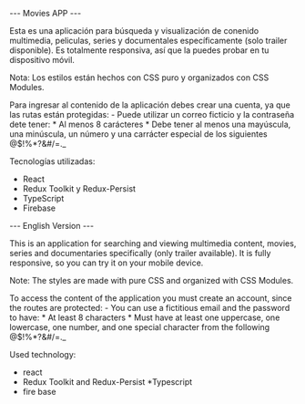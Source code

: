 --- Movies APP ---

Esta es una aplicación para búsqueda y visualización de conenido multimedia, peliculas, series y documentales específicamente (solo trailer disponible). Es totalmente responsiva, así que la puedes probar en tu dispositivo móvil.

Nota: Los estilos están hechos con CSS puro y organizados con CSS Modules.

Para ingresar al contenido de la aplicación debes crear una cuenta, ya que las rutas están protegidas:
    - Puede utilizar un correo ficticio y la contraseña dete tener: 
        * Al menos 8 carácteres
        * Debe tener al menos una mayúscula, una minúscula, un número y una carrácter especial de los      siguientes @$!%*?&#/=._


 Tecnologías utilizadas:

 * React
 * Redux Toolkit y Redux-Persist
 * TypeScript
 * Firebase




--- English Version ---

This is an application for searching and viewing multimedia content, movies, series and documentaries specifically (only trailer available). It is fully responsive, so you can try it on your mobile device.

Note: The styles are made with pure CSS and organized with CSS Modules.

To access the content of the application you must create an account, since the routes are protected:
     - You can use a fictitious email and the password to have:
         * At least 8 characters
         * Must have at least one uppercase, one lowercase, one number, and one special character from the following @$!%*?&#/=._


Used technology:

  * react
  * Redux Toolkit and Redux-Persist
  *Typescript
  * fire base